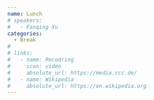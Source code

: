 ```yaml
---
name: Lunch
# speakers:
#   - Fanqing Xu
categories:
  - Break
# 
# links:
#   - name: Recodring
#     icon: video
#     absolute_url: https://media.ccc.de/
#   - name: Wikipedia
#     absolute_url: https://en.wikipedia.org
---
```

